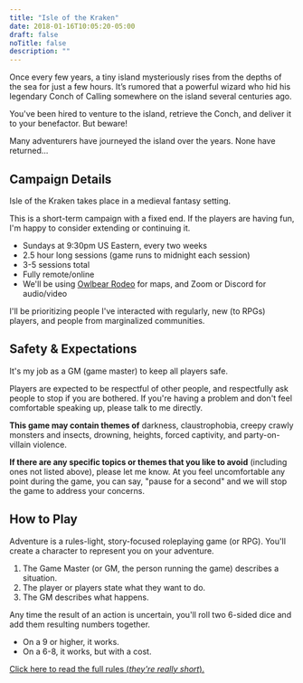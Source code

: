 ```yaml
---
title: "Isle of the Kraken"
date: 2018-01-16T10:05:20-05:00
draft: false
noTitle: false
description: ""
---
```


Once every few years, a tiny island mysteriously rises from the depths of the sea for just a few hours. It’s rumored that a powerful wizard who hid his legendary Conch of Calling somewhere on the island several centuries ago.

You've been hired to venture to the island, retrieve the Conch, and deliver it to your benefactor. But beware! 

Many adventurers have journeyed the island over the years. None have returned...




## Campaign Details

Isle of the Kraken takes place in a medieval fantasy setting.

This is a short-term campaign with a fixed end. If the players are having fun, I'm happy to consider extending or continuing it.

- Sundays at 9:30pm US Eastern, every two weeks
- 2.5 hour long sessions (game runs to midnight each session)
- 3-5 sessions total
- Fully remote/online
- We'll be using [Owlbear Rodeo](https://www.youtube.com/watch?v=Scp-bFy4AqE) for maps, and Zoom or Discord for audio/video

I'll be prioritizing people I've interacted with regularly, new (to RPGs) players, and people from marginalized communities.



## Safety & Expectations

It's my job as a GM (game master) to keep all players safe.

Players are expected to be respectful of other people, and respectfully ask people to stop if you are bothered. If you're having a problem and don't feel comfortable speaking up, please talk to me directly.

**This game may contain themes of** darkness, claustrophobia, creepy crawly monsters and insects, drowning, heights, forced captivity, and party-on-villain violence.

**If there are any specific topics or themes that you like to avoid** (including ones not listed above), please let me know. At you feel uncomfortable any point during the game, you can say, "pause for a second" and we will stop the game to address your concerns.


## How to Play

Adventure is a rules-light, story-focused roleplaying game (or RPG). You'll create a character to represent you on your adventure.

1. The Game Master (or GM, the person running the game) describes a situation.
2. The player or players state what they want to do.
3. The GM describes what happens.

Any time the result of an action is uncertain, you'll roll two 6-sided dice and add them resulting numbers together.

- On a 9 or higher, it works.
- On a 6-8, it works, but with a cost.

[Click here to read the full rules (_they're really short_).](/rules)
